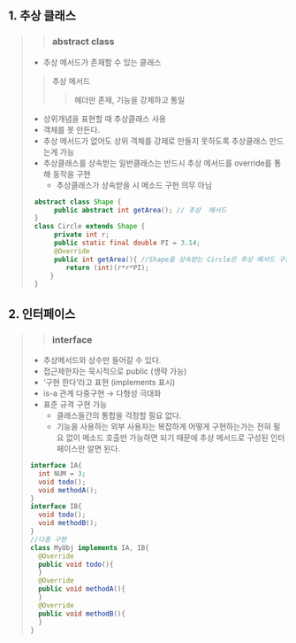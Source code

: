 
## 1. 추상 클래스
> > ### abstract class
> * 추상 메서드가 존재할 수 있는 클래스
> > 추상 메서드
> > > 헤더만 존재,
> > > 기능을 강제하고 통일
> * 상위개념을 표현할 때 추상클래스 사용
> * 객체를 못 만든다.
> * 추상 메서드가 없어도 상위 객체를 강제로 만들지 못하도록 추상클래스 만드는게 가능
> * 추상클래스를 상속받는 일반클래스는 반드시 추상 메서드를 override를 통해 동작을 구현
>   *  추상클래스가 상속받을 시 메소드 구현 의무 아님
>```java
>  abstract class Shape {
>	    public abstract int getArea(); // 추상  메서드
>  }
>  class Circle extends Shape {
>	    private int r;
>	    public static final double PI = 3.14;
>	    @Override
>	    public int getArea(){ //Shape을 상속받는 Circle은 추상 메서드 구현
>		   return (int)(r*r*PI);
>	   }
>  }
>```
## 2. 인터페이스
> > ### interface
> * 추상메서드와 상수만 들어갈 수 있다.
> * 접근제한자는 묵시적으로 public (생략 가능)
> * ‘구현 한다’라고 표현 (implements 표시)
> * is-a 관계 다중구현 → 다형성 극대화
> * 표준 규격 구현 가능
>   * 클래스들간의 통합을 걱정할 필요 없다.
>   * 기능을 사용하는 외부 사용자는 복잡하게 어떻게 구현하는가는 전혀 필요 없이
>   메소드 호출만 가능하면 되기 때문에 추상 메서드로 구성된 인터페이스만 알면 된다.
>```java
>interface IA{
>  	int NUM = 3;
>  	void todo();
>  	void methodA();
>}
>interface IB{
>  	void todo();
>  	void methodB();
>}
>//다중 구현
>class MyObj implements IA, IB{
> 	@Override
> 	public void todo(){
> 	}
> 	@Override 
> 	public void methodA(){
> 	}
> 	@Override
> 	public void methodB(){
> 	}
>}
>```
